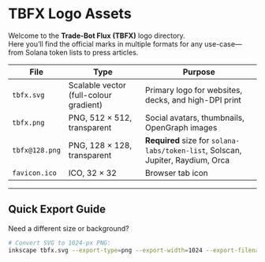 # TBFX Logo Assets

Welcome to the **Trade-Bot Flux (TBFX)** logo directory.  
Here you’ll find the official marks in multiple formats for any use-case—from Solana token lists to press articles.

| File | Type | Purpose |
|------|------|---------|
| `tbfx.svg`  | Scalable vector (full-colour gradient) | Primary logo for websites, decks, and high-DPI print |
| `tbfx.png`  | PNG, 512 × 512, transparent           | Social avatars, thumbnails, OpenGraph images |
| `tbfx@128.png` | PNG, 128 × 128, transparent       | **Required** size for `solana-labs/token-list`, Solscan, Jupiter, Raydium, Orca |
| `favicon.ico` | ICO, 32 × 32                       | Browser tab icon |

---

## Quick Export Guide

Need a different size or background?  

```bash
# Convert SVG to 1024-px PNG:
inkscape tbfx.svg --export-type=png --export-width=1024 --export-filename=tbfx@1024.png
